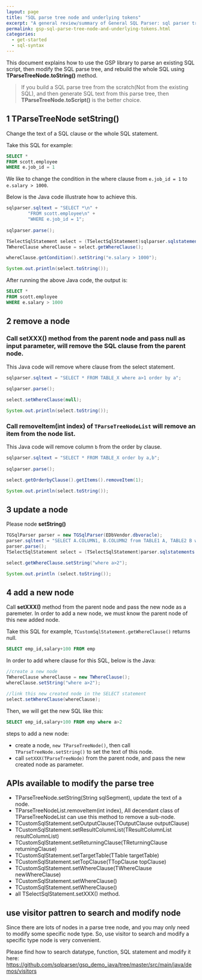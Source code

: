 ```yaml
---
layout: page
title: "SQL parse tree node and underlying tokens"
excerpt: "A general review/summary of General SQL Parser: sql parser tree node and underlying tokens"
permalink: gsp-sql-parse-tree-node-and-underlying-tokens.html
categories:
  - get-started
  - sql-syntax
---
```


This document explains how to use the GSP library to parse an existing SQL script, then modify the SQL parse tree, and rebuild the whole SQL using **TParseTreeNode.toString()** method.

> If you build a SQL parse tree from the scratch(Not from the existing SQL), and then generate SQL text from this parse tree, then **TParseTreeNode.toScript()** is the better choice.

## 1 TParseTreeNode setString()
Change the text of a SQL clause or the whole SQL statement.

Take this SQL for example:

```sql
SELECT *
FROM scott.employee
WHERE e.job_id = 1
```

We like to change the condition in the where clause from `e.job_id = 1` to `e.salary > 1000`.

Below is the Java code illustrate how to achieve this.
```java
sqlparser.sqltext = "SELECT *\n" +
        "FROM scott.employee\n" +
        "WHERE e.job_id = 1";
		
sqlparser.parse();

TSelectSqlStatement select = (TSelectSqlStatement)sqlparser.sqlstatements.get(0);
TWhereClause whereClause = select.getWhereClause();

whereClause.getCondition().setString("e.salary > 1000");

System.out.println(select.toString());
```

After running the above Java code, the output is:
```sql
SELECT *
FROM scott.employee
WHERE e.salary > 1000
```



## 2 remove a node
### Call **setXXX()**  method from the parent node and pass **null** as input parameter, will remove the SQL clause from the parent node.

This Java code will remove where clause from the select statement.

```java
sqlparser.sqltext = "SELECT * FROM TABLE_X where a>1 order by a";
		
sqlparser.parse();

select.setWhereClause(null);

System.out.println(select.toString());
```

### Call **removeItem(int index)** of `TParseTreeNodeList` will remove an item from the node list.

This Java code will remove column `b` from the order by clause.
```java
sqlparser.sqltext = "SELECT * FROM TABLE_X order by a,b";
		
sqlparser.parse();

select.getOrderbyClause().getItems().removeItem(1);

System.out.println(select.toString());
```


## 3 update a node
Please node **setString()**

```java
TGSqlParser parser = new TGSqlParser(EDbVendor.dbvoracle);
parser.sqltext = "SELECT A.COLUMN1, B.COLUMN2 from TABLE1 A, TABLE2 B where A.COLUMN1=B.COLUMN1";
parser.parse();
TSelectSqlStatement select = (TSelectSqlStatement)parser.sqlstatements.get(0);

select.getWhereClause.setString("where a>2");

System.out.println (select.toString());
```


## 4 add a new node
Call **setXXX()**  method from the parent node and pass the new node as a paremeter.
In order to add a new node, we must know the parent node of this new added node.

Take this SQL for example, `TCustomSqlStatement.getWhereClause()` returns null.
```sql
SELECT emp_id,salary+100 FROM emp
```
In order to add where clause for this SQL, below is the Java:

```java
//create a new node
TWhereClause whereClause = new TWhereClause();
whereClause.setString("where a>2");

//link this new created node in the SELECT statement
select.setWhereClause(whereClause);
```

Then, we will get the new SQL like this:
```sql
SELECT emp_id,salary+100 FROM emp where a>2
```

steps to add a new node:
- create a node, `new TParseTreeNode()`, then call `TParseTreeNode.setString()` to set the text of this node.
- call `setXXX(TParseTreeNode)` from the parent node, and pass the new created node as parameter.

## APIs available to modify the parse tree

- TParseTreeNode.setString(String sqlSegment), update the text of a node.
- TParseTreeNodeList.removeItem(int index), All decendant class of TParseTreeNodeList can use this method to remove a sub-node.
- TCustomSqlStatement.setOutputClause(TOutputClause outputClause)
- TCustomSqlStatement.setResultColumnList(TResultColumnList resultColumnList)
- TCustomSqlStatement.setReturningClause(TReturningClause returningClause)
- TCustomSqlStatement.setTargetTable(TTable targetTable)
- TCustomSqlStatement.setTopClause(TTopClause topClause)
- TCustomSqlStatement.setWhereClause(TWhereClause newWhereClause)
- TCustomSqlStatement.setWhereClause()
- TCustomSqlStatement.setWhereClause()
- all TSelectSqlStatement.setXXX() method.


## use visitor pattren to search and modify node
Since there are lots of nodes in a parse tree node, and you may only need to modify some specific node type.
So, use visitor to search and modify a specific type node is very convenient.

Please find how to search datatype, function, SQL statement and modify it here:
https://github.com/sqlparser/gsp_demo_java/tree/master/src/main/java/demos/visitors

